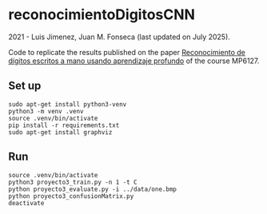 # reconocimientoDigitosCNN
2021 - Luis Jimenez, Juan M. Fonseca (last updated on July 2025).

Code to replicate the results published on the paper [Reconocimiento de dígitos escritos a mano usando aprendizaje profundo](https://www.academia.edu/40196440/Reconocimiento_de_d%C3%ADgitos_escritos_a_mano_usando_aprendizaje_profundo) of the course MP6127.

## Set up
```
sudo apt-get install python3-venv
python3 -m venv .venv
source .venv/bin/activate
pip install -r requirements.txt
sudo apt-get install graphviz
```

## Run
```
source .venv/bin/activate
python3 proyecto3_train.py -n 1 -t C
python proyecto3_evaluate.py -i ../data/one.bmp
python proyecto3_confusionMatrix.py
deactivate
```